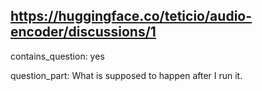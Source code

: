 ## https://huggingface.co/teticio/audio-encoder/discussions/1

contains_question: yes

question_part: What is supposed to happen after I run it.